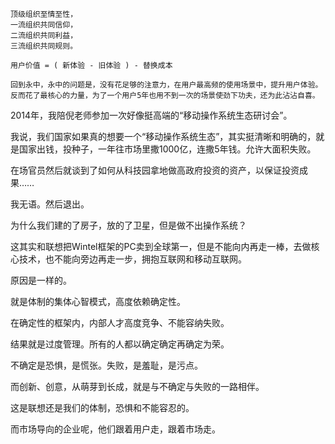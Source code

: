 

```
顶级组织至情至性，
一流组织共同信仰，
二流组织共同利益，
三流组织共同规则。
```


```
用户价值 = ( 新体验 - 旧体验 ) - 替换成本
```

```
回到永中，永中的问题是，没有花足够的注意力，在用户最高频的使用场景中，提升用户体验。
反而花了最核心的力量，为了一个用户5年也用不到一次的场景使劲下功夫，还为此沾沾自喜。
```


2014年，我陪倪老师参加一次好像挺高端的“移动操作系统生态研讨会”。

我说，我们国家如果真的想要一个“移动操作系统生态”，其实挺清晰和明确的，就是国家出钱，投种子，一年往市场里撒1000亿，连撒5年钱。允许大面积失败。

在场官员然后就谈到了如何从科技园拿地做高政府投资的资产，以保证投资成果……

我无语。然后退出。

为什么我们建的了房子，放的了卫星，但是做不出操作系统？

这其实和联想把Wintel框架的PC卖到全球第一，但是不能向内再走一棒，去做核心技术，也不能向旁边再走一步，拥抱互联网和移动互联网。

原因是一样的。

就是体制的集体心智模式，高度依赖确定性。

在确定性的框架内，内部人才高度竞争、不能容纳失败。       

结果就是过度管理。所有的人都以确定确定再确定为荣。

不确定是恐惧，是慌张。失败，是羞耻，是污点。

而创新、创意，从萌芽到长成，就是与不确定与失败的一路相伴。

这是联想还是我们的体制，恐惧和不能容忍的。

而市场导向的企业呢，他们跟着用户走，跟着市场走。

